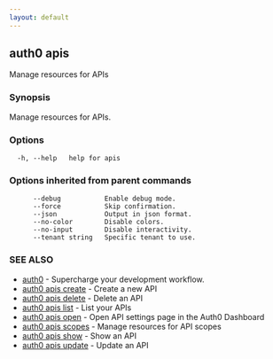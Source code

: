 ```yaml
---
layout: default
---
```

## auth0 apis

Manage resources for APIs

### Synopsis

Manage resources for APIs.

### Options

```
  -h, --help   help for apis
```

### Options inherited from parent commands

```
      --debug           Enable debug mode.
      --force           Skip confirmation.
      --json            Output in json format.
      --no-color        Disable colors.
      --no-input        Disable interactivity.
      --tenant string   Specific tenant to use.
```

### SEE ALSO

* [auth0](/auth0-cli/)	 - Supercharge your development workflow.
* [auth0 apis create](auth0_apis_create.md)	 - Create a new API
* [auth0 apis delete](auth0_apis_delete.md)	 - Delete an API
* [auth0 apis list](auth0_apis_list.md)	 - List your APIs
* [auth0 apis open](auth0_apis_open.md)	 - Open API settings page in the Auth0 Dashboard
* [auth0 apis scopes](auth0_apis_scopes.md)	 - Manage resources for API scopes
* [auth0 apis show](auth0_apis_show.md)	 - Show an API
* [auth0 apis update](auth0_apis_update.md)	 - Update an API

